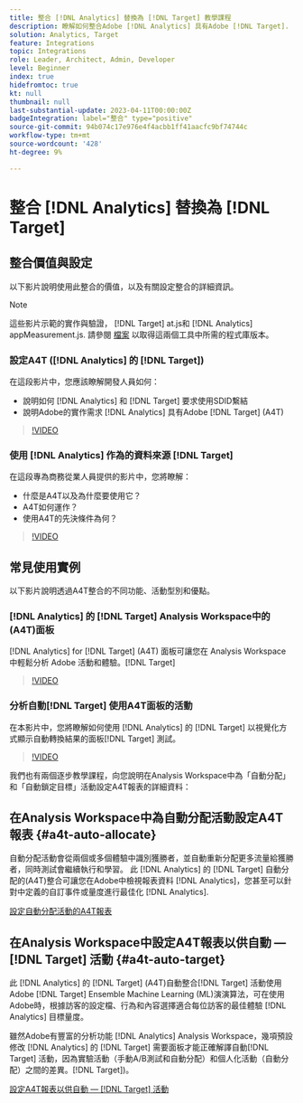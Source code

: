 ```yaml
---
title: 整合 [!DNL Analytics] 替換為 [!DNL Target] 教學課程
description: 瞭解如何整合Adobe [!DNL Analytics] 具有Adobe [!DNL Target].
solution: Analytics, Target
feature: Integrations
topic: Integrations
role: Leader, Architect, Admin, Developer
level: Beginner
index: true
hidefromtoc: true
kt: null
thumbnail: null
last-substantial-update: 2023-04-11T00:00:00Z
badgeIntegration: label="整合" type="positive"
source-git-commit: 94b074c17e976e4f4acbb1ff41aacfc9bf74744c
workflow-type: tm+mt
source-wordcount: '428'
ht-degree: 9%

---
```



# 整合 [!DNL Analytics] 替換為 [!DNL Target]


## 整合價值與設定

以下影片說明使用此整合的價值，以及有關設定整合的詳細資訊。

>[!NOTE]
>
>這些影片示範的實作與驗證， [!DNL Target] at.js和 [!DNL Analytics] appMeasurement.js. 請參閱 [檔案](https://experienceleague.adobe.com/docs/target/using/integrate/a4t/a4timplementation.html) 以取得這兩個工具中所需的程式庫版本。

### 設定A4T ([!DNL Analytics] 的 [!DNL Target])

在這段影片中，您應該瞭解開發人員如何：

* 說明如何 [!DNL Analytics] 和 [!DNL Target] 要求使用SDID繫結
* 說明Adobe的實作需求 [!DNL Analytics] 具有Adobe [!DNL Target] (A4T)

>[!VIDEO](https://video.tv.adobe.com/v/35146/?quality=12&learn=on)

### 使用 [!DNL Analytics] 作為的資料來源 [!DNL Target]

在這段專為商務從業人員提供的影片中，您將瞭解：

* 什麼是A4T以及為什麼要使用它？
* A4T如何運作？
* 使用A4T的先決條件為何？

>[!VIDEO](https://video.tv.adobe.com/v/17384/?quality=12&learn=on)


## 常見使用實例

以下影片說明透過A4T整合的不同功能、活動型別和優點。

### [!DNL Analytics] 的 [!DNL Target] Analysis Workspace中的(A4T)面板

[!DNL Analytics] for [!DNL Target] (A4T) 面板可讓您在 Analysis Workspace 中輕鬆分析 Adobe 活動和體驗。[!DNL Target]

>[!VIDEO](https://video.tv.adobe.com/v/37247/?quality=12&learn=on)

### 分析自動[!DNL Target] 使用A4T面板的活動

在本影片中，您將瞭解如何使用 [!DNL Analytics] 的 [!DNL Target] 以視覺化方式顯示自動轉換結果的面板[!DNL Target] 測試。

>[!VIDEO](https://video.tv.adobe.com/v/333270/?quality=12&learn=on)

我們也有兩個逐步教學課程，向您說明在Analysis Workspace中為「自動分配」和「自動鎖定目標」活動設定A4T報表的詳細資料：

## 在Analysis Workspace中為自動分配活動設定A4T報表 {#a4t-auto-allocate}

自動分配活動會從兩個或多個體驗中識別獲勝者，並自動重新分配更多流量給獲勝者，同時測試會繼續執行和學習。 此 [!DNL Analytics] 的 [!DNL Target] 自動分配的(A4T)整合可讓您在Adobe中檢視報表資料 [!DNL Analytics]，您甚至可以針對中定義的自訂事件或量度進行最佳化 [!DNL Analytics].

<a href="https://experienceleague.adobe.com/docs/target-learn/tutorials/integrations/set-up-a4t-reports-in-analysis-workspace-for-auto-allocate-activities.html" class="spectrum-Button spectrum-Button--primary spectrum-Button--sizeM" target="_blank">
  <span class="spectrum-Button-label has-no-wrap has-text-weight-bold">設定自動分配活動的A4T報表</span>
</a>

## 在Analysis Workspace中設定A4T報表以供自動 — [!DNL Target] 活動 {#a4t-auto-target}

此 [!DNL Analytics] 的 [!DNL Target] (A4T)自動整合[!DNL Target] 活動使用Adobe [!DNL Target] Ensemble Machine Learning (ML)演演算法，可在使用Adobe時，根據訪客的設定檔、行為和內容選擇適合每位訪客的最佳體驗 [!DNL Analytics] 目標量度。

雖然Adobe有豐富的分析功能 [!DNL Analytics] Analysis Workspace，幾項預設修改 [!DNL Analytics] 的 [!DNL Target] 需要面板才能正確解譯自動[!DNL Target] 活動，因為實驗活動（手動A/B測試和自動分配）和個人化活動（自動分配）之間的差異。[!DNL Target])。

<a href="https://experienceleague.adobe.com/docs/target-learn/tutorials/integrations/set-up-a4t-reports-in-analysis-workspace-for-auto-target-activities.html" class="spectrum-Button spectrum-Button--primary spectrum-Button--sizeM" target="_blank">
  <span class="spectrum-Button-label has-no-wrap has-text-weight-bold">設定A4T報表以供自動 — [!DNL Target] 活動</span>
</a>
